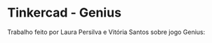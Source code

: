 # Tinkercad - Genius

Trabalho feito por Laura Persilva e Vitória Santos sobre jogo Genius:

<img scr="https://github.com/laurapersilva/Tinkercad/assets/161455932/c5742a7d-84bf-40b3-adf4-2f6a50f02753"/>

